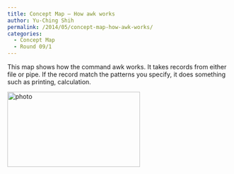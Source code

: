 ```yaml
---
title: Concept Map – How awk works
author: Yu-Ching Shih
permalink: /2014/05/concept-map-how-awk-works/
categories:
  - Concept Map
  - Round 09/1
---
```

This map shows how the command awk works. It takes records from either file or pipe. If the record match the patterns you specify, it does something such as printing, calculation.

[<img class="alignnone size-medium wp-image-6995" alt="photo" src="http://teaching.software-carpentry.org/wp-content/uploads/2014/05/photo-300x170.jpg" width="300" height="170" />][1]

 [1]: http://teaching.software-carpentry.org/wp-content/uploads/2014/05/photo.jpg
